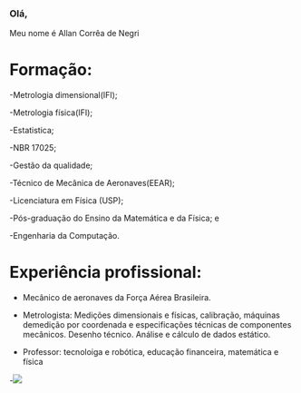 ### Olá,
Meu nome é Allan Corrêa de Negri

<h1>Formação:</h1>

-Metrologia dimensional(IFI);

-Metrologia física(IFI);

-Estatistica;

-NBR 17025;

-Gestão da qualidade;

-Técnico de Mecânica de Aeronaves(EEAR);

-Licenciatura em Física (USP);

-Pós-graduação do Ensino da Matemática e da Física; e

-Engenharia da Computação.

<h1>Experiência profissional:</h1>

- Mecânico de aeronaves da Força Aérea Brasileira.

- Metrologista: Medições dimensionais e físicas, calibração,  máquinas demedição por coordenada e especificações técnicas de componentes mecânicos. Desenho técnico. Análise e cálculo de dados estático.
  
- Professor: tecnoloiga e robótica, educação financeira, matemática e física 

-![](https://media0.giphy.com/media/v1.Y2lkPTc5MGI3NjExOG5iOHp0ZWIxYW5iNHp2N2V5a3NzODMzbjRzaGZkeDhub2tlb21kaSZlcD12MV9pbnRlcm5hbF9naWZfYnlfaWQmY3Q9Zw/NsKjvlTb3xY9Mw8Jpf/giphy.webp)

<!--
**allannegri/allannegri** is a ✨ _special_ ✨ repository because its `README.md` (this file) appears on your GitHub profile.

Here are some ideas to get you started:

- 🔭 I’m currently working on ...
- 🌱 I’m currently learning ...
- 👯 I’m looking to collaborate on ...
- 🤔 I’m looking for help with ...
- 💬 Ask me about ...
- 📫 How to reach me: ...
- 😄 Pronouns: ...
- ⚡ Fun fact: ...
-->
